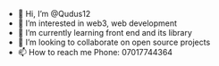 - 👋 Hi, I’m @Qudus12
- 👀 I’m interested in web3, web development
- 🌱 I’m currently learning front end and its library
- 💞️ I’m looking to collaborate on open source projects
- 📫 How to reach me Phone: 07017744364

<!---
Qudus12/Qudus12 is a ✨ special ✨ repository because its `README.md` (this file) appears on your GitHub profile.
You can click the Preview link to take a look at your changes.
--->

